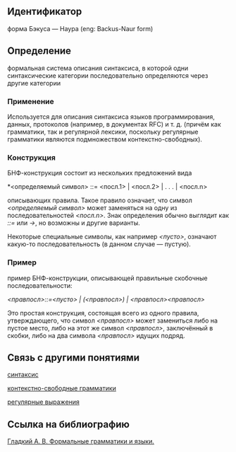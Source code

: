 ## Идентификатор

форма Бэкуса — Наура (eng: Backus-Naur form)

## Определение

формальная система описания синтаксиса, в которой одни синтаксические категории последовательно определяются через другие категории
 
### Применение

Используется для описания синтаксиса языков программирования, данных, протоколов (например, в документах RFC) и т. д. (причём как грамматики, так и регулярной лексики, поскольку регулярные грамматики являются подмножеством контекстно-свободных).

### Конструкция

БНФ-конструкция состоит из нескольких предложений вида

*<определяемый символ> ::= <посл.1> | <посл.2> | . . . | <посл.n>

описывающих правила. Такое правило означает, что символ *<определяемый символ>* может заменяться на одну из последовательностей *<посл.n>*. Знак определения обычно выглядит как *::=* или *→*, но возможны и другие варианты.

Некоторые специальные символы, как например *<пусто>*, означают какую-то последовательность (в данном случае — пустую).

### Пример

пример БНФ-конструкции, описывающей правильные скобочные последовательности:

*<правпосл>::=<пусто> | (<правпосл>) | <правпосл><правпосл>*

Это простая конструкция, состоящая всего из одного правила, утверждающего, что символ *<правпосл>* может замениться либо на пустое место, либо на этот же символ *<правпосл>*, заключённый в скобки, либо на два символа *<правпосл>* идущих подряд.

## Связь с другими понятиями

[синтаксис](https://github.com/Dememedp/yapis-course/blob/main/concept/Syntax.md)

[контекстно-свободные грамматики](https://github.com/Dememedp/yapis-course/blob/main/concept/Type_2_Grammar.md)

[регулярные выражения](https://github.com/Dememedp/yapis-course/blob/main/concept/Regular-Expression.md)

## Ссылка на библиографию

[Гладкий А. В. Формальные грамматики и языки.](https://github.com/Dememedp/yapis-course/blob/main/bibliography/Gladkiy-Formal-book.md)
